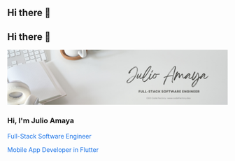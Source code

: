 ## Hi there 👋
## Hi there 👋

<!--
**JulioAmayaJr/JulioAmayaJr** is a ✨ _special_ ✨ repository because its `README.md` (this file) appears on your GitHub profile.

Here are some ideas to get you started:
-->

![Banner](Black%20Yellow%20Modern%20Programmer%20LinkedIn%20Banner.png)

### Hi, I'm Julio Amaya
<span style="color: #1a73e8">Full-</span><span style="color: #1a73e8">Stack </span><span style="color: #1a73e8">Software </span><span style="color: #1a73e8">Engineer</span>

<span style="color: #1a73e8">Mobile </span><span style="color: #1a73e8">App </span><span style="color: #1a73e8">Developer</span> <span style="color: #1a73e8">in </span><span style="color: #1a73e8">Flutter</span>

<!-- Uncomment and edit the lines below as needed -->

<!-- - 🔭 I’m currently working on ... -->
<!-- - 🌱 I’m currently learning ... -->
<!-- - 👯 I’m looking to collaborate on ... -->
<!-- - 🤔 I’m looking for help with ... -->
<!-- - 💬 Ask me about ... -->
<!-- - 📫 How to reach me: ... -->
<!-- - 😄 Pronouns: ... -->
<!-- - ⚡ Fun fact: ... -->
